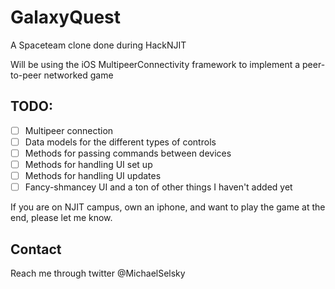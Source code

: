 GalaxyQuest
===========

A Spaceteam clone done during HackNJIT

Will be using the iOS MultipeerConnectivity framework to implement a peer-to-peer networked game

TODO:
----
- [ ] Multipeer connection
- [ ] Data models for the different types of controls
- [ ] Methods for passing commands between devices
- [ ] Methods for handling UI set up
- [ ] Methods for handling UI updates
- [ ] Fancy-shmancey UI
and a ton of other things I haven't added yet

If you are on NJIT campus, own an iphone, and want to play the game at the end, please let me know.

Contact
-------
Reach me through twitter @MichaelSelsky
